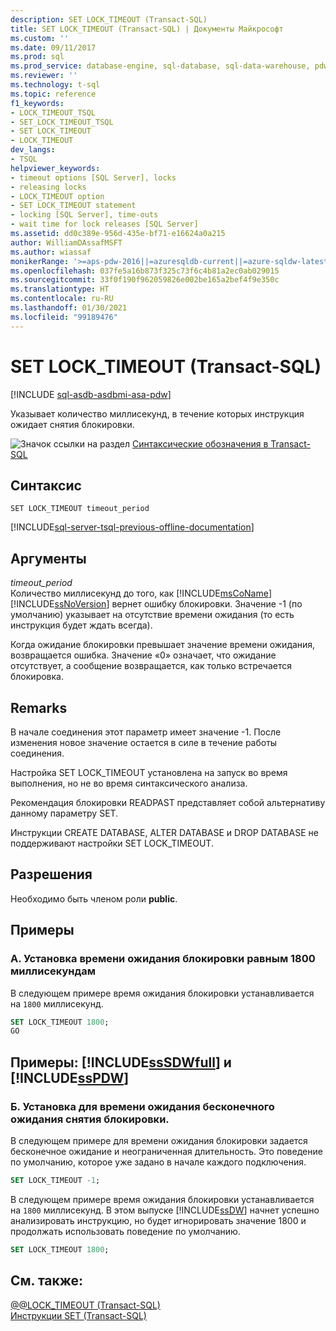 ```yaml
---
description: SET LOCK_TIMEOUT (Transact-SQL)
title: SET LOCK_TIMEOUT (Transact-SQL) | Документы Майкрософт
ms.custom: ''
ms.date: 09/11/2017
ms.prod: sql
ms.prod_service: database-engine, sql-database, sql-data-warehouse, pdw
ms.reviewer: ''
ms.technology: t-sql
ms.topic: reference
f1_keywords:
- LOCK_TIMEOUT_TSQL
- SET_LOCK_TIMEOUT_TSQL
- SET LOCK_TIMEOUT
- LOCK_TIMEOUT
dev_langs:
- TSQL
helpviewer_keywords:
- timeout options [SQL Server], locks
- releasing locks
- LOCK_TIMEOUT option
- SET LOCK_TIMEOUT statement
- locking [SQL Server], time-outs
- wait time for lock releases [SQL Server]
ms.assetid: dd0c389e-956d-435e-bf71-e16624a0a215
author: WilliamDAssafMSFT
ms.author: wiassaf
monikerRange: '>=aps-pdw-2016||=azuresqldb-current||=azure-sqldw-latest||>=sql-server-2016||>=sql-server-linux-2017||=azuresqldb-mi-current'
ms.openlocfilehash: 037fe5a16b873f325c73f6c4b81a2ec0ab029015
ms.sourcegitcommit: 33f0f190f962059826e002be165a2bef4f9e350c
ms.translationtype: HT
ms.contentlocale: ru-RU
ms.lasthandoff: 01/30/2021
ms.locfileid: "99189476"
---
```

# <a name="set-lock_timeout-transact-sql"></a>SET LOCK_TIMEOUT (Transact-SQL)
[!INCLUDE [sql-asdb-asdbmi-asa-pdw](../../includes/applies-to-version/sql-asdb-asdbmi-asa-pdw.md)]

  Указывает количество миллисекунд, в течение которых инструкция ожидает снятия блокировки.  
  
 ![Значок ссылки на раздел](../../database-engine/configure-windows/media/topic-link.gif "Значок ссылки на раздел") [Синтаксические обозначения в Transact-SQL](../../t-sql/language-elements/transact-sql-syntax-conventions-transact-sql.md)  
  
## <a name="syntax"></a>Синтаксис  
  
```syntaxsql
SET LOCK_TIMEOUT timeout_period  
```  
  
[!INCLUDE[sql-server-tsql-previous-offline-documentation](../../includes/sql-server-tsql-previous-offline-documentation.md)]

## <a name="arguments"></a>Аргументы
 *timeout_period*  
 Количество миллисекунд до того, как [!INCLUDE[msCoName](../../includes/msconame-md.md)] [!INCLUDE[ssNoVersion](../../includes/ssnoversion-md.md)] вернет ошибку блокировки. Значение -1 (по умолчанию) указывает на отсутствие времени ожидания (то есть инструкция будет ждать всегда).  
  
 Когда ожидание блокировки превышает значение времени ожидания, возвращается ошибка. Значение «0» означает, что ожидание отсутствует, а сообщение возвращается, как только встречается блокировка.  
  
## <a name="remarks"></a>Remarks  
 В начале соединения этот параметр имеет значение -1. После изменения новое значение остается в силе в течение работы соединения.  
  
 Настройка SET LOCK_TIMEOUT установлена на запуск во время выполнения, но не во время синтаксического анализа.  
  
 Рекомендация блокировки READPAST представляет собой альтернативу данному параметру SET.  
  
 Инструкции CREATE DATABASE, ALTER DATABASE и DROP DATABASE не поддерживают настройки SET LOCK_TIMEOUT.  
  
## <a name="permissions"></a>Разрешения  
 Необходимо быть членом роли **public**.  
  
## <a name="examples"></a>Примеры  
  
### <a name="a-set-the-lock-timeout-to-1800-milliseconds"></a>А. Установка времени ожидания блокировки равным 1800 миллисекундам  
 В следующем примере время ожидания блокировки устанавливается на `1800` миллисекунд.  
  
```sql  
SET LOCK_TIMEOUT 1800;  
GO  
```  
  
## <a name="examples-sssdwfull-and-sspdw"></a>Примеры: [!INCLUDE[ssSDWfull](../../includes/sssdwfull-md.md)] и [!INCLUDE[ssPDW](../../includes/sspdw-md.md)]  
  
### <a name="b-set-the-lock-timeout-to-wait-forever-for-a-lock-to-be-released"></a>Б. Установка для времени ожидания бесконечного ожидания снятия блокировки.  
 В следующем примере для времени ожидания блокировки задается бесконечное ожидание и неограниченная длительность. Это поведение по умолчанию, которое уже задано в начале каждого подключения.  
  
```sql  
SET LOCK_TIMEOUT -1;  
```  
  
 В следующем примере время ожидания блокировки устанавливается на `1800` миллисекунд. В этом выпуске [!INCLUDE[ssDW](../../includes/ssdw-md.md)] начнет успешно анализировать инструкцию, но будет игнорировать значение 1800 и продолжать использовать поведение по умолчанию.  
  
```sql  
SET LOCK_TIMEOUT 1800;  
```  
  
## <a name="see-also"></a>См. также:  
 [@@LOCK_TIMEOUT (Transact-SQL)](../../t-sql/functions/lock-timeout-transact-sql.md)   
 [Инструкции SET (Transact-SQL)](../../t-sql/statements/set-statements-transact-sql.md)  
  
  


